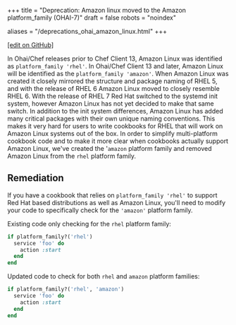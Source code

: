 +++
title = "Deprecation: Amazon linux moved to the Amazon platform_family (OHAI-7)"
draft = false
robots = "noindex"

aliases = "/deprecations_ohai_amazon_linux.html"
+++

[\[edit on GitHub\]](https://github.com/chef/chef-web-docs/blob/master/content/deprecations_ohai_amazon_linux.md)

In Ohai/Chef releases prior to Chef Client 13, Amazon Linux was
identified as `platform_family 'rhel'`. In Ohai/Chef Client 13 and
later, Amazon Linux will be identified as the
`platform_family 'amazon'`. When Amazon Linux was created it closely
mirrored the structure and package naming of RHEL 5, and with the
release of RHEL 6 Amazon Linux moved to closely resemble RHEL 6. With
the release of RHEL 7 Red Hat switched to the systemd init system,
however Amazon Linux has not yet decided to make that same switch. In
addition to the init system differences, Amazon Linux has added many
critical packages with their own unique naming conventions. This makes
it very hard for users to write cookbooks for RHEL that will work on
Amazon Linux systems out of the box. In order to simplify multi-platform
cookbook code and to make it more clear when cookbooks actually support
Amazon Linux, we've created the '`amazon` platform family and removed
Amazon Linux from the `rhel` platform family.

## Remediation

If you have a cookbook that relies on `platform_family 'rhel'` to
support Red Hat based distributions as well as Amazon Linux, you'll need
to modify your code to specifically check for the `'amazon'` platform
family.

Existing code only checking for the `rhel` platform family:

``` ruby
if platform_family?('rhel')
  service 'foo' do
    action :start
  end
end
```

Updated code to check for both `rhel` and `amazon` platform families:

``` ruby
if platform_family?('rhel', 'amazon')
  service 'foo' do
    action :start
  end
end
```

